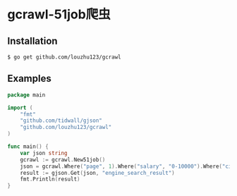 # gcrawl-51job爬虫



## Installation

```
$ go get github.com/louzhu123/gcrawl
```

## Examples

```go
package main

import (
	"fmt"
    "github.com/tidwall/gjson"
	"github.com/louzhu123/gcrawl"
)

func main() {
	var json string
	gcrawl := gcrawl.New51job()
	json = gcrawl.Where("page", 1).Where("salary", "0-10000").Where("city", "广州").Get()
	result := gjson.Get(json, "engine_search_result")
	fmt.Println(result)
}

```

